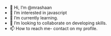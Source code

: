 - 👋 Hi, I’m @mrashaan
- 👀 I’m interested in javascript
- 🌱 I’m currently learning.
- 💞️ I’m looking to collaborate on developing skills.
- 📫 How to reach me- contact on my profile.

<!---
mrashaan/mrashaan is a ✨ special ✨ repository because its `README.md` (this file) appears on your GitHub profile.
You can click the Preview link to take a look at your changes.
--->

